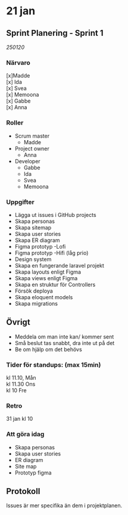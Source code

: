 # 21 jan

## Sprint Planering - Sprint 1

_250120_  

### Närvaro
[x]Madde  
[x] Ida  
[x] Svea  
[x] Memoona  
[x] Gabbe  
[x] Anna  

### Roller

- Scrum master
  - Madde
- Project owner
  - Anna
- Developer
  - Gabbe
  - Ida
  - Svea
  - Memoona

### Uppgifter

- Lägga ut issues i GitHub projects
- Skapa personas  
- Skapa sitemap  
- Skapa user stories  
- Skapa ER diagram
- Figma prototyp -Lofi
- Figma prototyp -Hifi (låg prio)
- Design system  
- Skapa en fungerande laravel projekt  
- Skapa layouts enligt Figma  
- Skapa views enligt Figma  
- Skapa en struktur för Controllers
- Försök deploya
- Skapa eloquent models 
- Skapa migrations  


## Övrigt
- Meddela om man inte kan/ kommer sent  
- Små beslut tas snabbt, dra inte ut på det  
- Be om hjälp om det behövs  


### Tider för standups: (max 15min)  
kl 11.10, Mån  
kl 11.30 Ons  
kl 10 Fre  


### Retro
31 jan kl 10  

### Att göra idag
- Skapa personas
- Skapa user stories
- ER diagram
- Site map
- Prototyp figma

## Protokoll  
Issues är mer specifika än dem i projektplanen.